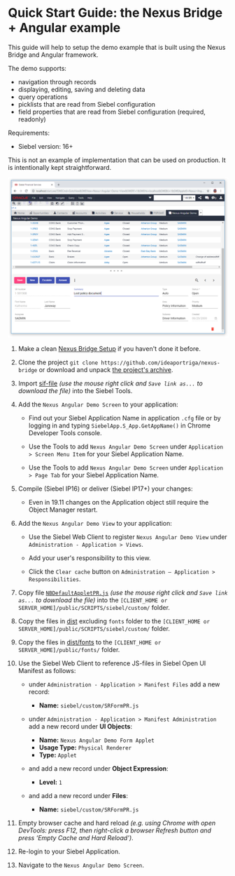 # Quick Start Guide: the Nexus Bridge + Angular example

This guide will help to setup the demo example that is built using the Nexus Bridge and Angular framework.

The demo supports:

* navigation through records
* displaying, editing, saving and deleting data
* query operations
* picklists that are read from Siebel configuration
* field properties that are read from Siebel configuration (required, readonly)

Requirements: 
* Siebel version: 16+

This is not an example of implementation that can be used on production. It is intentionally kept straightforward.

![result](images/form-demo.png)

1. Make a clean [Nexus Bridge Setup](/../../wiki/Setup-Nexus-Bridge) if you haven't done it before.

1. Clone the project `git clone https://github.com/ideaportriga/nexus-bridge` or download and unpack [the project's archive](../../../../../archive/master.zip).

1. Import [sif-file](https://raw.githubusercontent.com/ideaportriga/nexus-bridge/master/examples/ANGULAR%20Examples/SR%20Form%20Applet/siebel/sif/Nexus%20Angular%20Demo.sif) *(use the mouse right click and `Save link as...` to download the file)* into the Siebel Tools.

1. Add the `Nexus Angular Demo Screen` to your application:

      * Find out your Siebel Application Name in application `.cfg` file or by logging in and typing `SiebelApp.S_App.GetAppName()` in Chrome Developer Tools console.
      
      * Use the Tools to add `Nexus Angular Demo Screen` under `Application > Screen Menu Item` for your Siebel Application Name.
      
      * Use the Tools to add `Nexus Angular Demo Screen` under `Application > Page Tab` for your Siebel Application Name.

1. Compile (Siebel IP16) or deliver (Siebel IP17+) your changes:
      * Even in 19.11 changes on the Application object still require the Object Manager restart.

1. Add the `Nexus Angular Demo View` to your application:

      * Use the Siebel Web Client to register `Nexus Angular Demo View` under `Administration - Application > Views`.
      
      * Add your user's responsibility to this view.
            
      * Click the `Clear cache` button on `Administration – Application > Responsibilities`.

1. Copy file [`NBDefaultAppletPR.js`](https://raw.githubusercontent.com/ideaportriga/nexus-bridge/master/packages/nexus-bridge/SIEBEL/PUBLIC/NBDefaultAppletPR.js) *(use the mouse right click and `Save link as...` to download the file)* into the `[CLIENT_HOME or SERVER_HOME]/public/SCRIPTS/siebel/custom/` folder.

1. Copy the files in [dist](../../../../../tree/master/examples/ANGULAR%20Examples/SR%20Form%20Applet/dist) excluding `fonts` folder to the `[CLIENT_HOME or SERVER_HOME]/public/SCRIPTS/siebel/custom/` folder.

1. Copy the files in [dist/fonts](../../../../../tree/master/examples/ANGULAR%20Examples/SR%20Form%20Applet/dist/fonts) to the `[CLIENT_HOME or SERVER_HOME]/public/fonts/` folder.

1. Use the Siebel Web Client to reference JS-files in Siebel Open UI Manifest as follows:
	  * under `Administration - Application > Manifest Files` add a new record: 
    
        * **Name:** `siebel/custom/SRFormPR.js`
        
	  * under `Administration - Application > Manifest Administration` add a new record under **UI Objects**: 
    
        * **Name:** `Nexus Angular Demo Form Applet`
        * **Usage Type:** `Physical Renderer`
        * **Type:** `Applet`
        
	  * and add a new record under **Object Expression**: 
    
        * **Level:** `1`
        
	  * and add a new record under **Files**: 
    
        * **Name:** `siebel/custom/SRFormPR.js`

1. Empty browser cache and hard reload *(e.g. using Chrome with open DevTools: press F12, then right-click a browser Refresh button and press ‘Empty Cache and Hard Reload’)*.

1. Re-login to your Siebel Application.

1. Navigate to the `Nexus Angular Demo Screen`.
